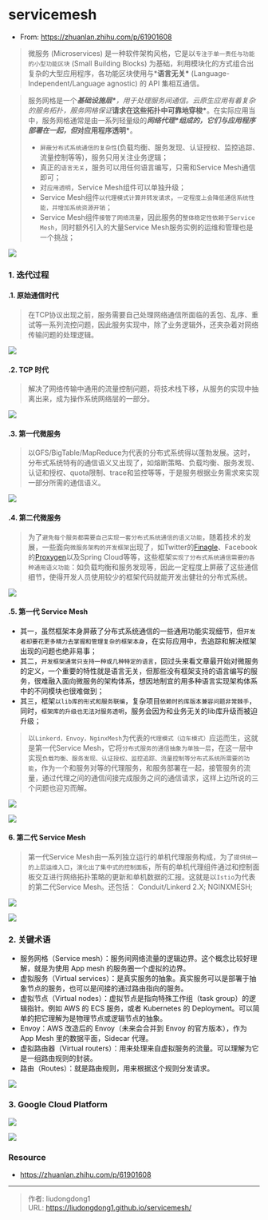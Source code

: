 # servicemesh


- From: https://zhuanlan.zhihu.com/p/61901608

> 微服务 (Microservices) 是一种软件架构风格，它是以`专注于单一责任与功能的小型功能区块` (Small Building Blocks) 为基础，利用模块化的方式组合出复杂的大型应用程序，各功能区块使用与***语言无关\*** (Language-Independent/Language agnostic) 的 API 集相互通信。

> 服务网格是一个***基础设施层\***，用于处理服务间通信。云原生应用有着复杂的服务拓扑，服务网格保证***请求在这些拓扑中可靠地穿梭\***。在实际应用当中，服务网格通常是由一系列轻量级的***网络代理\***组成的，它们与应用程序部署在一起，但***对应用程序透明\***。
>
> - `屏蔽分布式系统通信的复杂性`(负载均衡、服务发现、认证授权、监控追踪、流量控制等等)，服务只用关注业务逻辑；
> - 真正的`语言无关`，服务可以用任何语言编写，只需和Service Mesh通信即可；
> - 对`应用透明`，Service Mesh组件可以单独升级；
> - Service Mesh组件`以代理模式计算并转发请求`，`一定程度上会降低通信系统性能，并增加系统资源开销`；
> - Service Mesh组件`接管了网络流量`，因此服务的`整体稳定性依赖于Service Mesh`，同时额外引入的大量Service Mesh服务实例的运维和管理也是一个挑战；

![](https://gitee.com/github-25970295/blogpictureV2/raw/master/image-20210726090312349.png)

### 1. 迭代过程

#### .1. 原始通信时代

> 在TCP协议出现之前，服务需要自己处理网络通信所面临的丢包、乱序、重试等一系列流控问题，因此服务实现中，除了业务逻辑外，还夹杂着对网络传输问题的处理逻辑。

![](https://gitee.com/github-25970295/blogpictureV2/raw/master/image-20210725174114554.png)

#### .2. TCP 时代

> 解决了网络传输中通用的流量控制问题，将技术栈下移，从服务的实现中抽离出来，成为操作系统网络层的一部分。

![](https://gitee.com/github-25970295/blogpictureV2/raw/master/image-20210725174235475.png)

#### .3. 第一代微服务

> 以GFS/BigTable/MapReduce为代表的分布式系统得以蓬勃发展。这时，分布式系统特有的通信语义又出现了，如熔断策略、负载均衡、服务发现、认证和授权、quota限制、trace和监控等等，于是服务根据业务需求来实现一部分所需的通信语义。

![](https://gitee.com/github-25970295/blogpictureV2/raw/master/image-20210725174318708.png)

#### .4. 第二代微服务

> 为了`避免每个服务都需要自己实现一套分布式系统通信的语义功能`，随着技术的发展，一些面向`微服务架构的开发框架`出现了，如Twitter的[Finagle](https://link.zhihu.com/?target=https%3A//finagle.github.io/)、Facebook的[Proxygen](https://link.zhihu.com/?target=https%3A//code.facebook.com/posts/1503205539947302)以及Spring Cloud等等，这些框架`实现了分布式系统通信需要的各种通用语义功能`：如负载均衡和服务发现等，因此一定程度上屏蔽了这些通信细节，使得开发人员使用较少的框架代码就能开发出健壮的分布式系统。

![](https://gitee.com/github-25970295/blogpictureV2/raw/master/image-20210725174444432.png)

#### .5. 第一代 Service Mesh

- 其一，虽然框架本身屏蔽了分布式系统通信的一些通用功能实现细节，但`开发者却要花更多精力去掌握和管理复杂的框架本身`，在实际应用中，去追踪和解决框架出现的问题也绝非易事；
- 其二，`开发框架通常只支持一种或几种特定的语言`，回过头来看文章最开始对微服务的定义，一个重要的特性就是语言无关，但那些没有框架支持的语言编写的服务，很难融入面向微服务的架构体系，想因地制宜的用多种语言实现架构体系中的不同模块也很难做到；
- 其三，框架`以lib库的形式和服务联编`，复杂项目`依赖时的库版本兼容问题非常棘手`，同时，`框架库的升级也无法对服务透明`，服务会因为和业务无关的lib库升级而被迫升级；

> 以`Linkerd，Envoy，NginxMesh`为代表的`代理模式（边车模式）`应运而生，这就是第一代Service Mesh，它将`分布式服务的通信抽象为单独一层`，在这一层中实现`负载均衡、服务发现、认证授权、监控追踪、流量控制等分布式系统所需要的功能`，作为一个和服务对等的代理服务，和服务部署在一起，接管服务的流量，通过代理之间的通信间接完成服务之间的通信请求，这样上边所说的三个问题也迎刃而解。

![](https://gitee.com/github-25970295/blogpictureV2/raw/master/v2-e5660d35a311467c3323f10ebf2fb9a5_720w.jpg)

![](https://gitee.com/github-25970295/blogpictureV2/raw/master/v2-8a9cc161a34d97f36ead06d0abc5b1fb_720w.jpg)

#### 6. 第二代 Service Mesh

> 第一代Service Mesh由一系列独立运行的单机代理服务构成，为了`提供统一的上层运维入口`，`演化出了集中式的控制面板`，所有的单机代理组件通过和控制面板交互进行网络拓扑策略的更新和单机数据的汇报。这就是以`Istio`为代表的第二代Service Mesh。还包括： Conduit/Linkerd 2.X; NGINXMESH;

![](https://gitee.com/github-25970295/blogpictureV2/raw/master/v2-546ed82e25d83a2cb404b0a3f526f9c6_720w.jpg)

![](https://gitee.com/github-25970295/blogpictureV2/raw/master/v2-8686840abd3de29e5cb6e8dcfa78182f_720w.jpg)

### 2. 关键术语

- 服务网格（Service mesh）：服务间网络流量的逻辑边界。这个概念比较好理解，就是为使用 App mesh 的服务圈一个虚拟的边界。
- 虚拟服务（Virtual services）：是真实服务的抽象。真实服务可以是部署于抽象节点的服务，也可以是间接的通过路由指向的服务。
- 虚拟节点（Virtual nodes）：虚拟节点是指向特殊工作组（task group）的逻辑指针。例如 AWS 的 ECS 服务，或者 Kubernetes 的 Deployment。可以简单的把它理解为是物理节点或逻辑节点的抽象。
- Envoy：AWS 改造后的 Envoy（未来会合并到 Envoy 的官方版本），作为 App Mesh 里的数据平面，Sidecar 代理。
- 虚拟路由器（Virtual routers）：用来处理来自虚拟服务的流量。可以理解为它是一组路由规则的封装。
- 路由（Routes）：就是路由规则，用来根据这个规则分发请求。

![](https://gitee.com/github-25970295/blogpictureV2/raw/master/a32d3f907e4d3e2803089e3c53790875.png)

### 3. Google Cloud Platform

![](https://gitee.com/github-25970295/blogpictureV2/raw/master/image-20210726090822826.png)

![](https://gitee.com/github-25970295/blogpictureV2/raw/master/image-20210726090842154.png)

### Resource

- https://zhuanlan.zhihu.com/p/61901608

---

> 作者: liudongdong1  
> URL: https://liudongdong1.github.io/servicemesh/  

